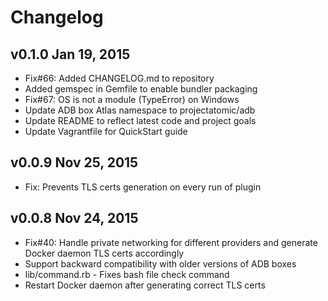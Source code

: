 # Changelog

## v0.1.0 Jan 19, 2015

- Fix#66: Added CHANGELOG.md to repository
- Added gemspec in Gemfile to enable bundler packaging
- Fix#67: OS is not a module (TypeError) on Windows
- Update ADB box Atlas namespace to projectatomic/adb
- Update README to reflect latest code and project goals
- Update Vagrantfile for QuickStart guide


## v0.0.9 Nov 25, 2015

- Fix: Prevents TLS certs generation on every run of plugin


## v0.0.8  Nov 24, 2015

- Fix#40: Handle private networking for different providers and generate Docker daemon TLS certs accordingly
- Support backward compatibility with older versions of ADB boxes
- lib/command.rb - Fixes bash file check command
- Restart Docker daemon after generating correct TLS certs

